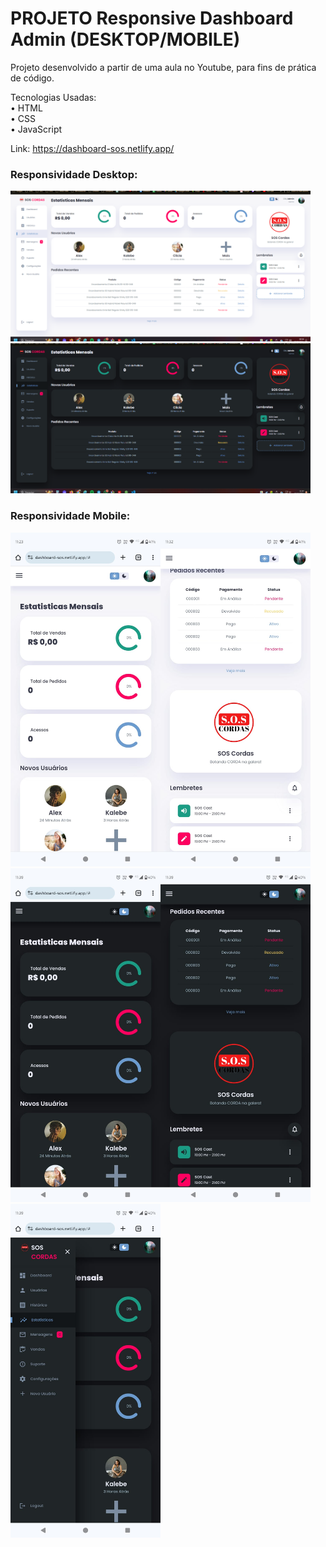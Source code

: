 # PROJETO Responsive Dashboard Admin (DESKTOP/MOBILE)

Projeto desenvolvido a partir de uma aula no Youtube, para fins de prática de código.

Tecnologias Usadas: <br>
• HTML <br>
• CSS <br>
• JavaScript

Link: https://dashboard-sos.netlify.app/

### Responsividade Desktop:
<img src="images/responsividade/responsividade-desktop.png" width="480px">
<img src="images/responsividade/responsividade-desktop-darkmode.png" width="480px">

### Responsividade Mobile:
<img src="images/responsividade/mobile_1_lightmode.jpg" width="240px"><img src="images/responsividade/mobile_2_lightmode.jpg" width="240px"><br>
<img src="images/responsividade/mobile_1_darkmode.jpg" width="240px"><img src="images/responsividade/mobile_2_darkmode.jpg" width="240px"><br>
<img src="images/responsividade/mobile_3_darkmode.jpg" width="240px">